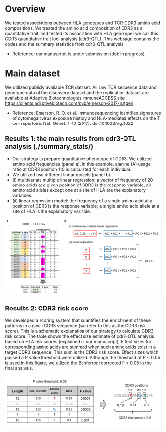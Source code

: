 # Overview
We tested associations between HLA genotypes and TCR-CDR3 amino acid compositions. We treated the amino acid composition of CDR3 as a quantitative trait, and tested its association with HLA genotype; we call this CDR3 quantitative trait loci analysis (cdr3-QTL). This webpage contains the codes and the summary statistics from cdr3-QTL analysis. 
- Reference: our manuscript is under submission (doi: in progress).

# Main dataset
We utilized publicly available TCR dataset. All raw TCR sequence data and genotype data of the discovery dataset and the replication dataset are available at Adaptive Biotechnologies immuneACCESS site: https://clients.adaptivebiotech.com/pub/emerson-2017-natgen
- Reference: Emerson, R. O. et al. Immunosequencing identifies signatures of cytomegalovirus exposure history and HLA-mediated effects on the T cell repertoire. Nat. Genet. 1–10 (2017). doi:10.1038/ng.3822

## Results 1: the main results from cdr3-QTL analysis (./summary_stats/)
- Our strategy to prepare quantitative phenotype of CDR3. We utilized amino acid frequencies (panel a). In this example, alanine (A) usage ratio at CDR3 position 110 is calculated for each individual.
- We utilized two different linear models (panel b).
- (i) multivariate multiple linear regression: a vector of frequency of 20 amino acids at a given position of CDR3 is the response variable; all amino acid alleles except one at a site of HLA are the explanatory variables. 
- (ii) linear regression model: the frequency of a single amino acid at a position of CDR3 is the response variable; a single amino acid allele at a site of HLA is the explanatory variable.

![image](./figure/Fig1_1.png)

## Results 2: CDR3 risk score
We developed a scoring system that quantifies the enrichment of these patterns in a given CDR3 sequence (we refer to this as the CDR3 risk score). This is a schematic explanation of our strategy to calculate CDR3 risk score. The table shows the effect size estimate of cdr3-QTL analysis based on HLA risk scores (explained in our manuscript). Effect sizes for corresponding amino acids are summed when such amino acids exist in a target CDR3 sequence. This sum is the CDR3 risk score. Effect sizes which passed a P value threshold were utilized. Although the threshold of P < 0.05 is used in this figure, we utlized the Bonferroni corrected P < 0.05 in the final analysis.

![image](./figure/Fig2.png)
